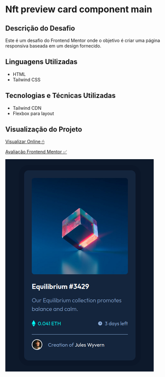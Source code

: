 # Nft preview card component main

## Descrição do Desafio

Este é um desafio do Frontend Mentor onde o objetivo é criar uma página responsiva baseada em um design fornecido.

## Linguagens Utilizadas

- HTML
- Tailwind CSS

## Tecnologias e Técnicas Utilizadas

- Tailwind CDN
- Flexbox para layout

## Visualização do Projeto

[Visualizar Online 🖱](https://lucasjcfreire.github.io/challenges/frontend-mentor/01-newbie/nft-preview-card-component-main/)

[Avaliação Frontend Mentor ✅]()

![Visualização do Projeto](./images/preview.png)
